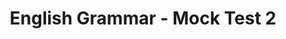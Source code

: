 ---
title: "English Grammar - Mock Test 2"
subject: English
topic: "Synonyms and Antonym - Best 10 Questions"
questions:
  - question: "What is the synonym of 'Abundant'?"
    options:
      - Limited
      - Sufficient
      - Scarce
      - Plentiful
    answer: Plentiful

  - question: "What is the antonym of 'Humble'?"
    options:
      - Modest
      - Arrogant
      - Kind
      - Respectful
    answer: Arrogant

  - question: "Select the synonym for 'Benevolent'."
    options:
      - Malevolent
      - Kind
      - Cruel
      - Harmful
    answer: Kind

  - question: "Choose the antonym of 'Diligent'."
    options:
      - Hardworking
      - Energetic
      - Idle
      - Industrious
    answer: Idle

  - question: "What is the synonym of 'Adversity'?"
    options:
      - Prosperity
      - Hardship
      - Success
      - Triumph
    answer: Hardship

  - question: "Select the antonym for 'Fragile'."
    options:
      - Weak
      - Strong
      - Brittle
      - Delicate
    answer: Strong

  - question: "What is the synonym of 'Efficient'?"
    options:
      - Ineffective
      - Capable
      - Idle
      - Lethargic
    answer: Capable

  - question: "Choose the antonym of 'Optimistic'."
    options:
      - Positive
      - Hopeful
      - Pessimistic
      - Cheerful
    answer: Pessimistic

  - question: "Select the synonym for 'Obstinate'."
    options:
      - Flexible
      - Determined
      - Stubborn
      - Agreeable
    answer: Stubborn

  - question: "What is the antonym of 'Impartial'?"
    options:
      - Neutral
      - Unbiased
      - Biased
      - Fair
    answer: Biased

---